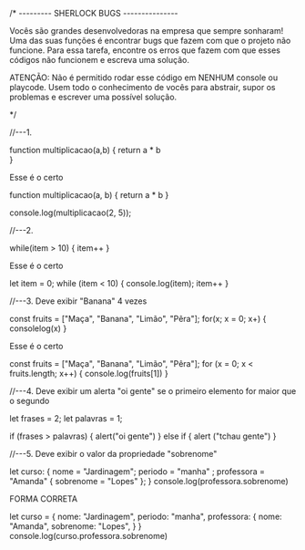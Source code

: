 
/* --------- SHERLOCK BUGS --------------- 

Vocês são grandes desenvolvedoras na empresa que sempre sonharam! Uma das suas funções é 
encontrar bugs que fazem com que o projeto não funcione. Para essa tarefa, encontre os erros que fazem com que esses códigos não funcionem e escreva uma solução.

ATENÇÃO: Não é permitido rodar esse código em NENHUM console ou playcode. Usem todo o conhecimento
de vocês para abstrair, supor os problemas e escrever uma possível solução.

*/


//---1.

function multiplicacao(a,b) {
    return a * b  
}

Esse é o certo

function multiplicacao(a, b) {
    return a * b
}

console.log(multiplicacao(2, 5));

//---2. 

while(item > 10) {
    item++
}

Esse é o certo

let item = 0;
while (item < 10) {
    console.log(item);
    item++
}


//---3. Deve exibir "Banana" 4 vezes

const fruits = ["Maça", "Banana", "Limão", "Pêra"];
for(x; x = 0; x+) {
    consolelog(x)
}

Esse é o certo

const fruits = ["Maça", "Banana", "Limão", "Pêra"];
for (x = 0; x < fruits.length; x++) {
    console.log(fruits[1])
}

//---4. Deve exibir um alerta "oi gente" se o primeiro elemento for maior que o segundo

let frases = 2;
let palavras = 1;

if (frases > palavras) {
    alert("oi gente")
} else if {
    alert ("tchau gente")
}


//---5. Deve exibir o valor da propriedade "sobrenome"


let curso: {
  nome = "Jardinagem";
  periodo = "manha" ;
  professora = "Amanda" {
      sobrenome = "Lopes"
  };
}
console.log(professora.sobrenome)

FORMA CORRETA

let curso = {
    nome: "Jardinagem",
    periodo: "manha",
    professora: {
        nome: "Amanda",
        sobrenome: "Lopes",
    }
}
console.log(curso.professora.sobrenome)